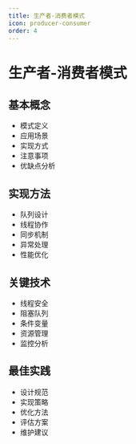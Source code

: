 ```yaml
---
title: 生产者-消费者模式
icon: producer-consumer
order: 4
---
```


# 生产者-消费者模式

## 基本概念
- 模式定义
- 应用场景
- 实现方式
- 注意事项
- 优缺点分析

## 实现方法
- 队列设计
- 线程协作
- 同步机制
- 异常处理
- 性能优化

## 关键技术
- 线程安全
- 阻塞队列
- 条件变量
- 资源管理
- 监控分析

## 最佳实践
- 设计规范
- 实现策略
- 优化方法
- 评估方案
- 维护建议

